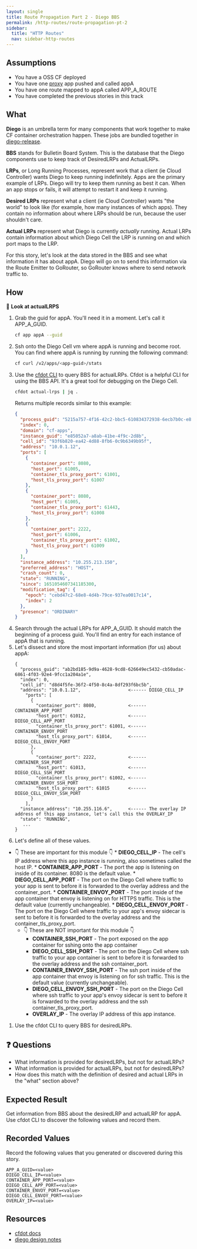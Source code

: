 ```yaml
---
layout: single
title: Route Propagation Part 2 - Diego BBS
permalink: /http-routes/route-propagation-pt-2
sidebar:
  title: "HTTP Routes"
  nav: sidebar-http-routes
---
```

## Assumptions
- You have a OSS CF deployed
- You have one
  [proxy](https://github.com/cloudfoundry/cf-networking-release/tree/develop/src/example-apps/proxy)
  app pushed and called appA
- You have one route mapped to appA called APP_A_ROUTE
- You have completed the previous stories in this track

## What

**Diego** is an umbrella term for many components that work together to make CF
container orchestration happen. These jobs are bundled together in
[diego-release](https://github.com/cloudfoundry/diego-release/tree/develop/jobs).

**BBS** stands for Bulletin Board System. This is the database that the Diego
components use to keep track of DesiredLRPs and ActualLRPs.

**LRPs**, or Long Running Processes, represent work that a client (ie Cloud
Controller) wants Diego to keep running indefinitely. Apps are the primary
example of LRPs. Diego will try to keep them running as best it can. When an
app stops or fails, it will attempt to restart it and keep it running.

**Desired LRPs** represent what a client (ie Cloud Controller) wants "the
world" to look like (for example, how many instances of which apps). They
contain no information about where LRPs should be run, because the user
shouldn't care.

**Actual LRPs** represent what Diego is currently *actually* running. Actual
LRPs contain information about which Diego Cell the LRP is running on and which
port maps to the LRP.

For this story, let's look at the data stored in the BBS and see what
information it has about appA. Diego will go on to send this information via
the Route Emitter to GoRouter, so GoRouter knows where to send network traffic
to.

## How

📝 **Look at actualLRPS**

1. Grab the guid for appA. You'll need it in a moment. Let's call it APP_A_GUID.
   ```bash
   cf app appA --guid
   ```
1. Ssh onto the Diego Cell vm where appA is running and become root. You can
   find where appA is running by running the following command:
   ```bash
   cf curl /v2/apps/<app-guid>/stats
   ```
1. Use the [cfdot CLI](https://github.com/cloudfoundry/cfdot) to query BBS for
   actualLRPs. Cfdot is a helpful CLI for using the BBS API.  It's a great tool
   for debugging on the Diego Cell.
   ```bash
   cfdot actual-lrps | jq .
   ```
   Returns multiple records similar to this example:
   ```json
   {
     "process_guid": "5215a757-4f16-42c2-bbc5-610834372938-6ecb7b0c-e87b-474b-9767-770a7bdf2913",
     "index": 0,
     "domain": "cf-apps",
     "instance_guid": "e85052a7-a8ab-41be-4f9c-2d8b",
     "cell_id": "93f6b820-ea42-4d88-8fb6-0c9b6349b95f",
     "address": "10.0.1.12",
     "ports": [
       {
         "container_port": 8080,
         "host_port": 61005,
         "container_tls_proxy_port": 61001,
         "host_tls_proxy_port": 61007
       },
       {
         "container_port": 8080,
         "host_port": 61005,
         "container_tls_proxy_port": 61443,
         "host_tls_proxy_port": 61008
       },
       {
         "container_port": 2222,
         "host_port": 61006,
         "container_tls_proxy_port": 61002,
         "host_tls_proxy_port": 61009
       }
     ],
     "instance_address": "10.255.213.150",
     "preferred_address": "HOST",
     "crash_count": 0,
     "state": "RUNNING",
     "since": 1651054607341185300,
     "modification_tag": {
       "epoch": "cebd47c2-68e8-4d4b-79ce-937ea0017c14",
       "index": 2
     },
     "presence": "ORDINARY"
   }
   ```
1. Search through the actual LRPs for APP_A_GUID. It should match the beginning
   of a process guid. You'll find an entry for each instance of appA that is
   running.
1. Let's dissect and store the most important information (for us) about appA:
   ```
   {
     "process_guid": "ab2bd185-9d9a-4628-9cd8-626649ec5432-cb50adac-6861-4f03-92e4-9fcc1a204a1e",
     "index": 0,
     "cell_id": "d8d4f5fe-36f2-4f50-8c4a-8df293f6bc5b",
     "address": "10.0.1.12",                  <------ DIEGO_CELL_IP
       "ports": [
         {
           "container_port": 8080,            <------ CONTAINER_APP_PORT
           "host_port": 61012,                <------ DIEGO_CELL_APP_PORT
           "container_tls_proxy_port": 61001, <------ CONTAINER_ENVOY_PORT
           "host_tls_proxy_port": 61014,      <------ DIEGO_CELL_ENVOY_PORT
         },
         {
           "container_port": 2222,            <------ CONTAINER_SSH_PORT
           "host_port": 61013,                <------ DIEGO_CELL_SSH_PORT
           "container_tls_proxy_port": 61002, <------ CONTAINER_ENVOY_SSH_PORT
           "host_tls_proxy_port": 61015       <------ DIEGO_CELL_ENVOY_SSH_PORT
         }
       ],
     "instance_address": "10.255.116.6",      <------ The overlay IP address of this app instance, let's call this the OVERLAY_IP
     "state": "RUNNING",
      ...
   }
   ```
1. Let's define all of these values.
  * 👇 These are important for this module 👇
        * **DIEGO_CELL_IP** - The cell's IP address where this app instance is running, also sometimes called the host IP.
        * **CONTAINER_APP_PORT** - The port the app is listening on inside of its container. 8080 is the default value.
        * **DIEGO_CELL_APP_PORT** -  The port on the Diego Cell where traffic to your app is sent to before it is forwarded to the overlay address and the container_port.
        * **CONTAINER_ENVOY_PORT** - The port inside of the app container that envoy is listening on for HTTPS traffic. This is the default value (currently unchangeable).
        * **DIEGO_CELL_ENVOY_PORT** - The port on the Diego Cell where traffic to your app's envoy sidecar is sent to before it is forwarded to the overlay address and the container_tls_proxy_port. 
    * 👇 These are NOT important for this module 👇 
      * **CONTAINER_SSH_PORT** - The port exposed on the app container for sshing onto the app container
      * **DIEGO_CELL_SSH_PORT** - The port on the Diego Cell where ssh traffic to your app container is sent to before it is forwarded to the overlay address and the ssh container_port.
      * **CONTAINER_ENVOY_SSH_PORT** - The ssh port inside of the app container that envoy is listening on for ssh traffic. This is the default value (currently unchangeable).
      * **DIEGO_CELL_ENVOY_SSH_PORT** - The port on the Diego Cell where ssh traffic to your app's envoy sidecar is sent to before it is forwarded to the overlay address and the ssh container_tls_proxy_port.
      * **OVERLAY_IP** - The overlay IP address of this app instance.

1. Use the cfdot CLI to query BBS for desiredLRPs.

## ❓ Questions
* What information is provided for desiredLRPs, but not for actualLRPs?
* What information is provided for actualLRPs, but not for desiredLRPs?
* How does this match with the definition of desired and actual LRPs in the "what" section above?

## Expected Result
Get information from BBS about the desiredLRP and actualLRP for appA. Use cfdot
CLI to discover the following values and record them.

## Recorded Values
Record the following values that you generated or discovered during this story.
```
APP_A_GUID=<value>
DIEGO_CELL_IP=<value>
CONTAINER_APP_PORT=<value>
DIEGO_CELL_APP_PORT=<value>
CONTAINER_ENVOY_PORT=<value>
DIEGO_CELL_ENVOY_PORT=<value>
OVERLAY_IP=<value>
```

## Resources
* [cfdot docs](https://github.com/cloudfoundry/cfdot)
* [diego design
  notes](https://github.com/cloudfoundry/diego-design-notes#what-are-all-these-repos-and-what-do-they-do)
